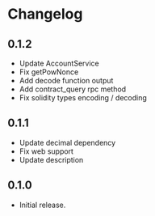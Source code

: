 # Changelog

## 0.1.2

* Update AccountService
* Fix getPowNonce
* Add decode function output
* Add contract_query rpc method
* Fix solidity types encoding / decoding

## 0.1.1

* Update decimal dependency
* Fix web support
* Update description

## 0.1.0

* Initial release.
